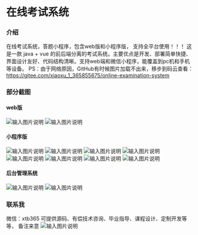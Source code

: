 # 在线考试系统

### 介绍
在线考试系统，答题小程序，包含web版和小程序版， 支持全平台使用！！！ 这是一款 java + vue 的前后端分离的考试系统。主要优点是开发、部署简单快捷、界面设计友好、代码结构清晰。支持web端和微信小程序，能覆盖到pc机和手机等设备。
PS：由于网络原因，GitHub有时候图片加载不出来，移步到码云查看：https://gitee.com/xiaoxu_1_365855675/online-examination-system
### 部分截图

#### web版

![输入图片说明](img/image.png)
![输入图片说明](img/image1.png)

#### 小程序版

![输入图片说明](img/image2.png)
![输入图片说明](img/1710484981792.jpg)
![输入图片说明](img/1710484996904.jpg)
![输入图片说明](img/image4.png)
![输入图片说明](img/image5.png)
![输入图片说明](img/image6.png)
![输入图片说明](img/image7.png)
![输入图片说明](img/image8.png)

#### 后台管理系统
![输入图片说明](img/image9.png)
![输入图片说明](img/image10.png)

### 联系我
微信：xtb365 可提供源码、有偿技术咨询、毕业指导、课程设计、定制开发等等， 备注来意
![输入图片说明](img/image11.png)